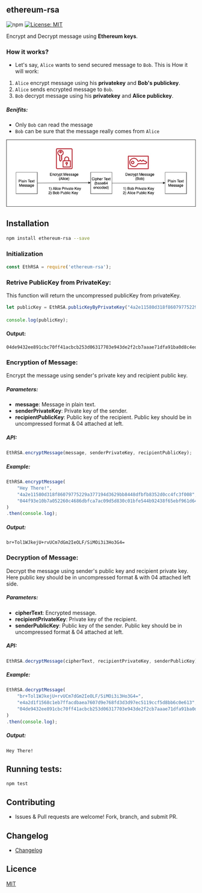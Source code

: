 ## ethereum-rsa
![npm](https://img.shields.io/npm/v/ethereum-rsa) [![License: MIT](https://img.shields.io/badge/License-MIT-blue.svg)](https://opensource.org/licenses/MIT) 

Encrypt and Decrypt message using **Ethereum keys**. 

### How it works?

- Let's say, `Alice` wants to send secured message to `Bob`. This is How it will work:
1. `Alice` encrypt message using his **privatekey** and **Bob's publickey**.
2. `Alice` sends encrypted message to `Bob`.
3. `Bob` decrypt message using his **privatekey** and **Alice publickey**.

##### Benifits:
- Only `Bob` can read the message
- `Bob` can be sure that the message really comes from `Alice` 
<p align="center">
    <img src="./diagram.jpg" />
</p>

## Installation

```bash
npm install ethereum-rsa --save
```

### Initialization

```js
const EthRSA = require('ethereum-rsa');
```

### Retrive PublicKey from PrivateKey:
This function will return the uncompressed publicKey from privateKey.
```js
let publicKey = EthRSA.publicKeyByPrivateKey("4a2e11580d318f86079775229a377194d3629bb8448dfbfb8352d0cc4fc3f008");

console.log(publicKey);
```
#### Output:
```
04de9432ee891cbc70ff41acbcb253d06317703e943de2f2cb7aaae71dfa91ba0d8c4ed05dc7a6b804134b9225a539699bedb222e73900ebeea3bbf4161045f007
```

### Encryption of Message:
Encrypt the message using sender's private key and recipient public key.

##### Parameters:
- **message**: Message in plain text.
- **senderPrivateKey**: Private key of the sender.
- **recipientPublicKey**: Public key of the recipient. Public key should be in uncompressed format & 04 attached at left.

##### API: 
```js
EthRSA.encryptMessage(message, senderPrivateKey, recipientPublicKey);
```

##### Example:

```js
EthRSA.encryptMessage(
    "Hey There!",
    "4a2e11580d318f86079775229a377194d3629bb8448dfbfb8352d0cc4fc3f008",
    "044f93e10b7a052260c4686dbfca7ac09d5d830c01bfe544b92438f65ebf961d64acf9992fd70565920f303bca209f7a4a96f10510a2ed0922485b4758cc2b180a"
)
.then(console.log);
```
##### Output:
```
br+Tol1WJkejU+rvUCm7dGm2IeOLF/SiMOi3i3Ho3G4=
```

### Decryption of Message:
Decrypt the message using sender's public key and recipient private key. Here public key should be in uncompressed format & with 04 attached left side.

##### Parameters:
- **cipherText**: Encrypted message.
- **recipientPrivateKey**: Private key of the recipient.
- **senderPublicKey**: Public key of the sender. Public key should be in uncompressed format & 04 attached at left.

##### API: 
```js
EthRSA.decryptMessage(cipherText, recipientPrivateKey, senderPublicKey);
```

##### Example:
```js
EthRSA.decryptMessage(
    "br+Tol1WJkejU+rvUCm7dGm2IeOLF/SiMOi3i3Ho3G4=",
    "e4a2d1f1568c1eb7ffacdbaea7607d9e768fd3d3d97ec5119ccf5d8bb6c0e613",
    "04de9432ee891cbc70ff41acbcb253d06317703e943de2f2cb7aaae71dfa91ba0d8c4ed05dc7a6b804134b9225a539699bedb222e73900ebeea3bbf4161045f007"
)
.then(console.log);
```
##### Output:
```
Hey There!
```
## Running tests:

```
npm test
```

## Contributing

- Issues & Pull requests are welcome! Fork, branch, and submit PR.

## Changelog

- [Changelog](https://github.com/meetsiraja/ethereum-rsa/blob/master/CHANGELOG.md)

## Licence

[MIT](https://github.com/meetsiraja/ethereum-rsa/blob/master/LICENCE.md)